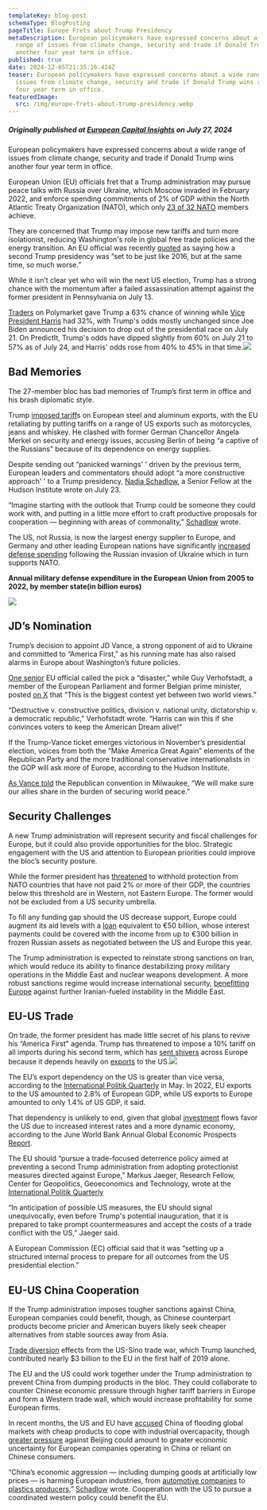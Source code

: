 ```yaml
---
templateKey: blog-post
schemaType: BlogPosting
pageTitle: Europe Frets about Trump Presidency
metaDescription: European policymakers have expressed concerns about a wide
  range of issues from climate change, security and trade if Donald Trump wins
  another four year term in office.
published: true
date: 2024-12-05T21:35:16.424Z
teaser: European policymakers have expressed concerns about a wide range of
  issues from climate change, security and trade if Donald Trump wins another
  four year term in office.
featuredImage:
  src: /img/europe-frets-about-trump-presidency.webp
---
```

##### *Originally published at [European Capital Insights](https://europeancapitalinsights.substack.com/p/europe-frets-about-trump-presidency?utm_source=publication-search) on July 27, 2024*

European policymakers have expressed concerns about a wide range of issues from climate change, security and trade if Donald Trump wins another four year term in office.

European Union (EU) officials fret that a Trump administration may pursue peace talks with Russia over Ukraine, which Moscow invaded in February 2022, and enforce spending commitments of 2% of GDP within the North Atlantic Treaty Organization (NATO), which only [23 of 32 NATO](https://www.hudson.org/foreign-policy/europe-should-stop-hand-wringing-about-trump-be-more-constructive-nadia-schadlow?utm_medium=email&utm_campaign=H5%20JD%20Vance%20Nomination%20Puts%20Europe%20on%20Notice&utm_content=H5%20JD%20Vance%20Nomination%20Puts%20Europe%20on%20Notice+CID_ba20757f10bec9f5d1d582fe7e0b5fbf&utm_source=Campaign%20Monitor&utm_term=Read%20here) members achieve.

They are concerned that Trump may impose new tariffs and turn more isolationist, reducing Washington's role in global free trade policies and the energy transition. An EU official was recently [quoted](https://www.politico.eu/article/donald-trump-second-term-presidency-united-states-tear-europe-eu-apart/) as saying how a second Trump presidency was “set to be just like 2016, but at the same time, so much worse.”

While it isn’t clear yet who will win the next US election, Trump has a strong chance with the momentum after a failed assassination attempt against the former president in Pennsylvania on July 13.

[Traders](https://www.foxbusiness.com/politics/donald-trump-vs-kamala-harris-what-do-betting-markets-say) on Polymarket gave Trump a 63% chance of winning while [Vice President Harris](https://www.foxbusiness.com/category/kamala-harris) had 32%, with Trump's odds mostly unchanged since Joe Biden announced his decision to drop out of the presidential race on July 21. On PredictIt, Trump's odds have dipped slightly from 60% on July 21 to 57% as of July 24, and Harris' odds rose from 40% to 45% in that time.![](https://substackcdn.com/image/fetch/f_auto,q_auto:good,fl_progressive:steep/https%3A%2F%2Fsubstack-post-media.s3.amazonaws.com%2Fpublic%2Fimages%2F538da5c8-3849-44ee-896b-bfde1b73fcab_1021x677.png)

## Bad Memories

The 27-member bloc has bad memories of Trump’s first term in office and his brash diplomatic style.

Trump [imposed tariff](https://www.cer.eu/publications/archive/policy-brief/2024/navigating-storm-eu-uk-and-trump-20)s on European steel and aluminum exports, with the EU retaliating by putting tariffs on a range of US exports such as motorcycles, jeans and whiskey. He clashed with former German Chancellor Angela Merkel on security and energy issues, accusing Berlin of being “a captive of the Russians” because of its dependence on energy supplies.

Despite sending out “panicked warnings' ' driven by the previous term, European leaders and commentators should adopt “a more constructive approach' ' to a Trump presidency, [Nadia Schadlow](https://www.hudson.org/foreign-policy/europe-should-stop-hand-wringing-about-trump-be-more-constructive-nadia-schadlow?utm_medium=email&utm_campaign=H5%20JD%20Vance%20Nomination%20Puts%20Europe%20on%20Notice&utm_content=H5%20JD%20Vance%20Nomination%20Puts%20Europe%20on%20Notice+CID_ba20757f10bec9f5d1d582fe7e0b5fbf&utm_source=Campaign%20Monitor&utm_term=Read%20here), a Senior Fellow at the Hudson Institute wrote on July 23.

“Imagine starting with the outlook that Trump could be someone they could work with, and putting in a little more effort to craft productive proposals for cooperation — beginning with areas of commonality,” [Schadlow](https://www.hudson.org/foreign-policy/europe-should-stop-hand-wringing-about-trump-be-more-constructive-nadia-schadlow?utm_medium=email&utm_campaign=H5%20JD%20Vance%20Nomination%20Puts%20Europe%20on%20Notice&utm_content=H5%20JD%20Vance%20Nomination%20Puts%20Europe%20on%20Notice+CID_ba20757f10bec9f5d1d582fe7e0b5fbf&utm_source=Campaign%20Monitor&utm_term=Read%20here) wrote.

The US, not Russia, is now the largest energy supplier to Europe, and Germany and other leading European nations have significantly [increased defense spending](https://europeancapitalinsights.substack.com/p/nato-will-finalize-43b-ukrainian?r=3nmatg) following the Russian invasion of Ukraine which in turn supports NATO.

**Annual military defense expenditure in the European Union from 2005 to 2022, by member state(in billion euros)**

![](https://substackcdn.com/image/fetch/f_auto,q_auto:good,fl_progressive:steep/https%3A%2F%2Fsubstack-post-media.s3.amazonaws.com%2Fpublic%2Fimages%2F9ef0ddd1-0ce5-46ba-a982-58bde97b3d8d_732x457.png)

## JD’s Nomination

Trump’s decision to appoint JD Vance, a strong opponent of aid to Ukraine and committed to “America First,” as his running mate has also raised alarms in Europe about Washington’s future policies.

[One senior](https://www.hudson.org/politics-government/jd-vance-nomination-puts-europe-notice-peter-rough) EU official called the pick a “disaster,” while Guy Verhofstadt, a member of the European Parliament and former Belgian prime minister, posted [on X](https://x.com/guyverhofstadt/status/1815388029906776070) that “This is the biggest contest yet between two world views.”

“Destructive v. constructive politics, division v. national unity, dictatorship v. a democratic republic,” Verhofstadt wrote. “Harris can win this if she convinces voters to keep the American Dream alive!”

If the Trump-Vance ticket emerges victorious in November’s presidential election, voices from both the “Make America Great Again” elements of the Republican Party and the more traditional conservative internationalists in the GOP will ask more of Europe, according to the Hudson Institute.

[As Vance told](https://www.hudson.org/politics-government/jd-vance-nomination-puts-europe-notice-peter-rough) the Republican convention in Milwaukee, “We will make sure our allies share in the burden of securing world peace.”

## Security Challenges

A new Trump administration will represent security and fiscal challenges for Europe, but it could also provide opportunities for the bloc. Strategic engagement with the US and attention to European priorities could improve the bloc’s security posture.

While the former president has [threatened](https://www.politico.eu/article/donald-trump-second-term-presidency-united-states-tear-europe-eu-apart/) to withhold protection from NATO countries that have not paid 2% or more of their GDP, the countries below this threshold are in Western, not Eastern Europe. The former would not be excluded from a US security umbrella.

To fill any funding gap should the US decrease support, Europe could augment its aid levels with a [loan](https://www.reuters.com/world/europe/how-g7-eu-plan-leverage-frozen-russian-assets-ukraine-2024-06-06/) equivalent to €50 billion, whose interest payments could be covered with the income from up to €300 billion in frozen Russian assets as negotiated between the US and Europe this year.

The Trump administration is expected to reinstate strong sanctions on Iran, which would reduce its ability to finance destabilizing proxy military operations in the Middle East and nuclear weapons development. A more robust sanctions regime would increase international security, [benefitting Europe](https://europeancapitalinsights.substack.com/p/middle-east-unrest-threatens-europes?r=3nmatg) against further Iranian-fueled instability in the Middle East.

## EU-US Trade

On trade, the former president has made little secret of his plans to revive his “America First” agenda. Trump has threatened to impose a 10% tariff on all imports during his second term, which has [sent shivers](https://www.politico.eu/article/donald-trump-second-term-presidency-united-states-tear-europe-eu-apart/) across Europe because it depends heavily on [exports](https://ec.europa.eu/eurostat/statistics-explained/index.php?title=International_trade_in_goods_by_partner#:~:text=In%202022%2C%20the%20principal%20destinations,Mexico%20(see%20Map%201).) to the US.![](https://substackcdn.com/image/fetch/f_auto,q_auto:good,fl_progressive:steep/https%3A%2F%2Fsubstack-post-media.s3.amazonaws.com%2Fpublic%2Fimages%2Fe95be278-b4cd-420a-b084-c76d5e17c2fc_1066x741.png)

The EU’s export dependency on the US is greater than vice versa, according to the [International Politik Quarterly](https://ip-quarterly.com/en/trade-return-trump-would-spell-trouble-eu) in May. In 2022, EU exports to the US amounted to 2.8% of European GDP, while US exports to Europe amounted to only 1.4% of US GDP, it said.

That dependency is unlikely to end, given that global [investment](https://apnews.com/article/economy-global-inflation-growth-china-world-bank-c7b22580a44579c418a1cb10b61c2402) flows favor the US due to increased interest rates and a more dynamic economy, according to the June World Bank Annual Global Economic Prospects [Report](https://openknowledge.worldbank.org/server/api/core/bitstreams/6feb9566-e973-4706-a4e1-b3b82a1a758d/content).

The EU should “pursue a trade-focused deterrence policy aimed at preventing a second Trump administration from adopting protectionist measures directed against Europe,” Markus Jaeger, Research Fellow, Center for Geopolitics, Geoeconomics and Technology, wrote at the [International Politik Quarterly](https://ip-quarterly.com/en/trade-return-trump-would-spell-trouble-eu)

“In anticipation of possible US measures, the EU should signal unequivocally, even before Trump's potential inauguration, that it is prepared to take prompt countermeasures and accept the costs of a trade conflict with the US,” Jaeger said.

A European Commission (EC) official said that it was “setting up a structured internal process to prepare for all outcomes from the US presidential election.”

## EU-US China Cooperation

If the Trump administration imposes tougher sanctions against China, European companies could benefit, though, as Chinese counterpart products become pricier and American buyers likely seek cheaper alternatives from stable sources away from Asia.

[Trade diversion](https://europeancapitalinsights.substack.com/p/european-opportunities-from-us-tariffs) effects from the US-Sino trade war, which Trump launched, contributed nearly $3 billion to the EU in the first half of 2019 alone.

The EU and the US could work together under the Trump administration to prevent China from dumping products in the bloc. They could collaborate to counter Chinese economic pressure through higher tariff barriers in Europe and form a Western trade wall, which would increase profitability for some European firms.

In recent months, the US and EU have [accused](https://asia.nikkei.com/Business/Business-trends/China-slowdown-fears-grip-more-European-companies-EU-chamber-finds#:~:text=China%20slowdown%20fears%20grip%20more%20European%20companies%2C%20EU%20chamber%20finds,-Annual%20survey%20shows&text=HONG%20KONG%20%2D%2D%20Significantly%20more,in%20the%20country%20said%20Friday) China of flooding global markets with cheap products to cope with industrial overcapacity, though [greater pressure](https://europeancapitalinsights.substack.com/p/european-luxury-brands-feel-pinch) against Beijing could amount to greater economic uncertainty for European companies operating in China or reliant on Chinese consumers.

“China’s economic aggression — including dumping goods at artificially low prices — is harming European industries, from [automotive companies](https://www.politico.eu/article/eu-ursula-von-der-leyen-china-electric-cars-probe-trade-war/) to [plastics producers](https://policy.trade.ec.europa.eu/news/european-commission-acts-protect-eu-industry-pet-plastic-dumping-2023-11-28_en#:~:text=It%2520showed%2520that%2520the%2520influx,Anti%252Ddumping),” [Schadlow](https://www.hudson.org/foreign-policy/europe-should-stop-hand-wringing-about-trump-be-more-constructive-nadia-schadlow?utm_medium=email&utm_campaign=H5%20JD%20Vance%20Nomination%20Puts%20Europe%20on%20Notice&utm_content=H5%20JD%20Vance%20Nomination%20Puts%20Europe%20on%20Notice+CID_ba20757f10bec9f5d1d582fe7e0b5fbf&utm_source=Campaign%20Monitor&utm_term=Read%20here) wrote. Cooperation with the US to pursue a coordinated western policy could benefit the EU.